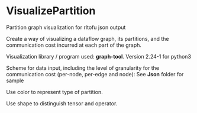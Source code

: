 # VisualizePartition
Partition graph visualization for rltofu json output



Create a way of visualizing a dataflow graph, its partitions, and the communication cost incurred at each part of the graph.

Visualization library / program used: **graph-tool**. Version 2.24-1 for python3

Scheme for data input, including the level of granularity for the communication cost (per-node, per-edge and node): See **Json** folder for sample



Use color to represent type of partition.

Use shape to distinguish tensor and operator.





